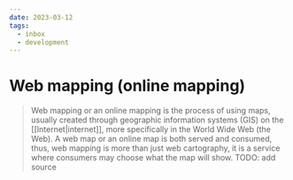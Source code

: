 ```yaml
---
date: 2023-03-12
tags:
  - inbox
  - development
---
```


# Web mapping (online mapping)

> Web mapping or an online mapping is the process of using maps, usually created
> through geographic information systems (GIS) on the [[Internet|internet]],
> more specifically in the World Wide Web (the Web). A web map or an online map
> is both served and consumed, thus, web mapping is more than just web
> cartography, it is a service where consumers may choose what the map will
> show.
TODO: add source
